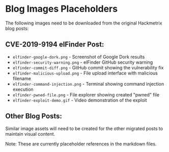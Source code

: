 # Blog Images Placeholders

The following images need to be downloaded from the original Hackmetrix blog posts:

## CVE-2019-9194 elFinder Post:
- `elfinder-google-dork.png` - Screenshot of Google Dork results
- `elfinder-security-warning.png` - elFinder GitHub security warning
- `elfinder-commit-diff.png` - GitHub commit showing the vulnerability fix
- `elfinder-malicious-upload.png` - File upload interface with malicious filename
- `elfinder-command-injection.png` - Terminal showing command injection execution
- `elfinder-pwned-file.png` - File explorer showing created "pwned" file
- `elfinder-exploit-demo.gif` - Video demonstration of the exploit

## Other Blog Posts:
Similar image assets will need to be created for the other migrated posts to maintain visual content.

Note: These are currently placeholder references in the markdown files. 